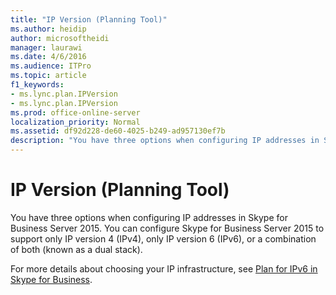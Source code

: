 ```yaml
---
title: "IP Version (Planning Tool)"
ms.author: heidip
author: microsoftheidi
manager: laurawi
ms.date: 4/6/2016
ms.audience: ITPro
ms.topic: article
f1_keywords:
- ms.lync.plan.IPVersion
- ms.lync.plan.IPVersion
ms.prod: office-online-server
localization_priority: Normal
ms.assetid: df92d228-de60-4025-b249-ad957130ef7b
description: "You have three options when configuring IP addresses in Skype for Business Server 2015. You can configure Skype for Business Server 2015 to support only IP version 4 (IPv4), only IP version 6 (IPv6), or a combination of both (known as a dual stack)."
---
```


# IP Version (Planning Tool)
 
You have three options when configuring IP addresses in Skype for Business Server 2015. You can configure Skype for Business Server 2015 to support only IP version 4 (IPv4), only IP version 6 (IPv6), or a combination of both (known as a dual stack).
  
For more details about choosing your IP infrastructure, see [Plan for IPv6 in Skype for Business](../../plan-your-deployment/network-requirements/ipv6.md).
  

